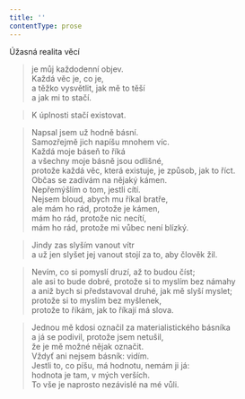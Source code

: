 ```yaml
---
title: ''
contentType: prose
---
```


Úžasná realita věcí

> je můj každodenní objev.  
> Každá věc je, co je,  
> a těžko vysvětlit, jak mě to těší  
> a jak mi to stačí.

> K úplnosti stačí existovat.

> Napsal jsem už hodně básní.  
> Samozřejmě jich napíšu mnohem víc.  
> Každá moje báseň to říká  
> a všechny moje básně jsou odlišné,  
> protože každá věc, která existuje, je způsob, jak to říct.  
> Občas se zadívám na nějaký kámen.  
> Nepřemýšlím o tom, jestli cítí.  
> Nejsem bloud, abych mu říkal bratře,  
> ale mám ho rád, protože je kámen,  
> mám ho rád, protože nic necítí,  
> mám ho rád, protože mi vůbec není blízký.

> Jindy zas slyším vanout vítr  
> a už jen slyšet jej vanout stojí za to, aby člověk žil.

> Nevím, co si pomyslí druzí, až to budou číst;  
> ale asi to bude dobré, protože si to myslím bez námahy  
> a aniž bych si představoval druhé, jak mě slyší myslet;  
> protože si to myslím bez myšlenek,  
> protože to říkám, jak to říkají má slova.

> Jednou mě kdosi označil za materialistického básníka  
> a já se podivil, protože jsem netušil,  
> že je mě možné nějak označit.  
> Vždyť ani nejsem básník: vidím.  
> Jestli to, co píšu, má hodnotu, nemám ji já:  
> hodnota je tam, v mých verších.  
> To vše je naprosto nezávislé na mé vůli.
